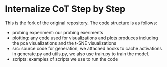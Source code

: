 # Internalize CoT Step by Step

This is the fork of the original repository. The code structure is as follows: 

- probing experiment: our probing exeriments
- plotting: any code used for visualizations and plots produces including the pca visualizations and the t-SNE visualizations
- src: source code for generation, we attached hooks to cache activations in generate.py and utils.py, we also use train.py to train the model.
- scripts: examples of scripts we use to run the code
